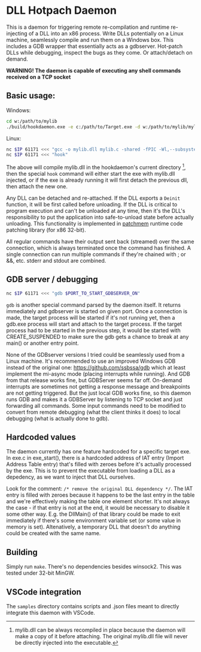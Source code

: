 # DLL Hotpach Daemon

This is a daemon for triggering remote re-compilation and runtime re-injecting of a DLL into an x86 process. Write DLLs potentially on a Linux machine, seamlessly compile and run them on a Windows box. This includes a GDB wrapper that essentially acts as a gdbserver. Hot-patch DLLs while debugging, inspect the bugs as they come. Or attach/detach on demand.

**WARNING! The daemon is capable of executing any shell commands received on a TCP socket**

## Basic usage:

Windows:
```bash
cd w:/path/to/mylib
./build/hookdaemon.exe -e c:/path/to/Target.exe -d w:/path/to/mylib/mylib.dll
```

Linux:
```bash
nc $IP 61171 <<< "gcc -o mylib.dll mylib.c -shared -fPIC -Wl,--subsystem,windows -static-libgcc"
nc $IP 61171 <<< "hook"
```

The above will compile mylib.dll in the hookdaemon's current directory [^1], then the special `hook` command will either start the exe with mylib.dll injected, or if the exe is already running it will first detach the previous dll, then attach the new one.

Any DLL can be detached and re-attached. If the DLL exports a `Deinit` function, it will be first called before unloading. If the DLL is critical to program execution and can't be unloaded at any time, then it's the DLL's responsibility to put the application into safe-to-unload state before actually unloading. This functionality is implemented in [patchmem](https://github.com/darsto/patchmem) runtime code patching library (for x86 32-bit).

All regular commands have their output sent back (streamed) over the same connection, which is always terminated once the command has finished. A single connection can run multiple commands if they're chained with ; or &&, etc. stderr and stdout are combined.

## GDB server / debugging

```bash
nc $IP 61171 <<< "gdb $PORT_TO_START_GDBSERVER_ON"
```

`gdb` is another special command parsed by the daemon itself. It returns immediately and gdbserver is started on given port. Once a connection is made, the target process will be started if it's not running yet, then a gdb.exe process will start and attach to the target process. If the target process had to be started in the previous step, it would be started with CREATE_SUSPENDED to make sure the gdb gets a chance to break at any main() or another entry point.

None of the GDBserver versions I tried could be seamlessly used from a Linux machine. It's recommended to use an improved Windows GDB instead of the original one: https://github.com/ssbssa/gdb which at least implement the mi-async mode (placing interrupts while running). And GDB from that release works fine, but GDBServer seems far off. On-demand interrupts are sometimes not getting a response message and breakpoints are not getting triggered. But the just local GDB works fine, so this daemon runs GDB and makes it a GDBServer by listening to TCP socket and just forwarding all commands. Some input commands need to be modified to convert from remote debugging (what the client thinks it does) to local debugging (what is actually done to gdb).

## Hardcoded values

The daemon currently has one feature hardcoded for a specific target exe. In exe.c in exe_start(), there is a hardcoded address of IAT entry (Import Address Table entry) that's filled with zeroes before it's actually processed by the exe. This is to prevent the executable from loading a DLL as a depedency, as we want to inject that DLL ourselves.

Look for the comment: `/* remove the original DLL dependency */`. The IAT entry is filled with zeroes because it happens to be the last entry in the table and we're effectively making the table one element shorter. It's not always the case - if that entry is not at the end, it would be necessary to disable it some other way. E.g. the DllMain() of that library could be made to exit immediately if there's some environment variable set (or some value in memory is set). Altenatively, a temporary DLL that doesn't do anything could be created with the same name.

## Building

Simply run `make`. There's no dependencies besides winsock2. This was tested under 32-bit MinGW.

## VSCode integration

The `samples` directory contains scripts and .json files meant to directly integrate this daemon with VSCode.

[^1]: mylib.dll can be always recompiled in place because the daemon will make a copy of it before attaching. The original mylib.dll file will never be directly injected into the executable.
